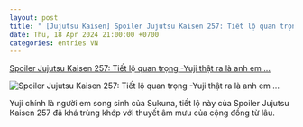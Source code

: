 ```yaml
---
layout: post
title: " [Jujutsu Kaisen] Spoiler Jujutsu Kaisen 257: Tiết lộ quan trọng -Yuji thật ra là anh em ..."
date: Thu, 18 Apr 2024 21:00:00 +0700
categories: entries VN
---
```

[Spoiler Jujutsu Kaisen 257: Tiết lộ quan trọng -Yuji thật ra là anh em ...](https://www.xemgame.com/spoiler-jujutsu-kaisen-257-tiet-lo-quan-trong-yuji-that-ra-la-anh-em-song-sinh-voi-sukuna-post528823.html)

![Spoiler Jujutsu Kaisen 257: Tiết lộ quan trọng -Yuji thật ra là anh em ...](https://img-cdn.xemgame.com/2024/04/18/maxresdefault.jpg)

Yuji chính là người em song sinh của Sukuna, tiết lộ này của Spoiler Jujutsu Kaisen 257 đã khá trùng khớp với thuyết âm mưu của cộng đồng từ lâu.

